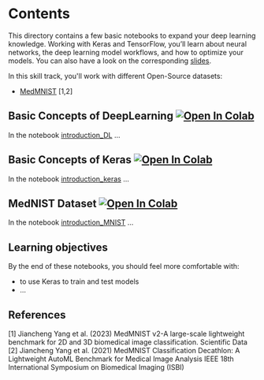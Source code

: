 # Contents

This directory contains a few basic notebooks to expand your deep learning knowledge. Working with Keras and TensorFlow, you’ll learn about neural networks, the deep learning model workflows, and how to optimize your models. You can also have a look on the corresponding [slides](https://raw.githack.com/University-Clinic-of-Neuroradiology/python-bootcamp/main/notebooks/DeepLearning/slides/DeepLearning.slides.html#/).

In this skill track, you'll work with different Open-Source datasets:
- [MedMNIST](https://medmnist.com/) [1,2]

## Basic Concepts of DeepLearning <a href="https://colab.research.google.com/github/University-Clinic-of-Neuroradiology/python-bootcamp/blob/main/notebooks/DeepLearning/01_introduction_DL.ipynb"><img src="https://colab.research.google.com/assets/colab-badge.svg" alt="Open In Colab"/></a>
In the notebook [introduction_DL](01_introduction_DL.ipynb) ...

## Basic Concepts of Keras <a href="https://colab.research.google.com/github/University-Clinic-of-Neuroradiology/python-bootcamp/blob/main/notebooks/DeepLearning/02_introduction_keras.ipynb"><img src="https://colab.research.google.com/assets/colab-badge.svg" alt="Open In Colab"/></a>
In the notebook [introduction_keras](02_introduction_keras.ipynb) ...

## MedNIST Dataset <a href="https://colab.research.google.com/github/University-Clinic-of-Neuroradiology/python-bootcamp/blob/main/notebooks/DeepLearning/03_introduction_MNIST.ipynb"><img src="https://colab.research.google.com/assets/colab-badge.svg" alt="Open In Colab"/></a>
In the notebook [introduction_MNIST](03_introduction_MNIST.ipynb) ...


## Learning objectives

By the end of these notebooks, you should feel more comfortable with:
- to use Keras to train and test models
- ...


## References
<a id="1">[1]</a>
Jiancheng Yang et al. (2023)
MedMNIST v2-A large-scale lightweight benchmark for 2D and 3D biomedical image classification.
Scientific Data
<a id="2">[2]</a> 
Jiancheng Yang et al. (2021)
MedMNIST Classification Decathlon: A Lightweight AutoML Benchmark for Medical Image Analysis
IEEE 18th International Symposium on Biomedical Imaging (ISBI)
